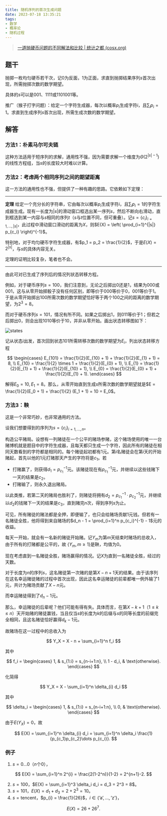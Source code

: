 ```yaml
---
title: 随机序列的首次生成问题
date: 2023-07-18 13:35:21
tags:
- 数学
- 概率论
- 随机过程
---
```


> [一道抛硬币问题的不同解法和比较 | 统计之都 (cosx.org)](https://cosx.org/2011/01/different-ways-to-solve-a-tossing-problem)

## 题干

抛掷一枚均匀硬币若干次，记0为反面，1为正面，求直到抛掷结果序列$s$首次出现，所需抛掷次数的数学期望。

具体的$s$可以是001、1111或1101001等。

推广（猴子打字问题）：给定一个字符生成器，每次以概率$p_i$生成字符$i$，且$\sum_i p_i = 1$。求直到生成序列$s$首次出现，所需生成次数的数学期望。

<!--more-->

## 解答

### 方法1：朴素马尔可夫链

这种方法适用于短序列的求解，通用性不强，因为需要求解一个维度为$\Theta(2^{|s|-1})$的线性方程组，当$s$的长度较大时难以计算。

### 方法2：考虑两个相同序列之间的期望距离

这一方法的通用性也不强，但提供了一种有趣的思路。它依赖如下定理：

---

**定理**  给定一个充分长的字符串，它由每次以概率$p_i$生成字符$i$，且$\sum_i p_i = 1$的字符生成器生成。现有一长度为$|s|$的滑动窗口框选出某一序列$s$，然后不断向右滑动，直到框选到某一内容与$s$相同的序列$t$（$s$与$t$位置不同，但可重叠）。记$s = \{c_{i}\}_{i = 1, \dots, |s|}$，此过程中滑动窗口滑动的距离为$X$，则$E(X) = \left( \prod_{i=1}^{|s|} p_{c_i} \right)^{-1}$。

特别地，对于均匀硬币字符生成器，有$p_1 = p_2 = \frac{1}{2}$，于是$E(X) = 2^{|s|}$，与$s$的具体内容无关。

定理的证明比较复杂，笔者也不会。

---

由此可对已生成了序列后的情况列状态转移方程。

例如，对于硬币序列$s = 100$，我们注意到，无论之后掷出0还是1，结果为000或001，这与从零开始掷骰子没有任何区别，即等价于000等价于0，001等价于1。于是从零开始掷出$100$所需次数的数学期望恰好等于两个$100$之间的距离的数学期望，为$2^3 = 8$。

而对于硬币序列$s = 101$，情况有所不同。如果之后掷出1，则011等价于1；但若之后掷出0，则会出现1010等价于10，并非从零开始。画出状态转移图如下：

![states](states.png)

记从状态$i$出发，首次回到状态$101$所需转移次数的数学期望为$E_i$，列出状态转移方程

$$
\begin{cases}
E_{101} = \frac{1}{2}(E_{10} + 1) + \frac{1}{2}(E_{1} + 1) = 8, \\
E_{10} = \frac{1}{2} \times 1 + \frac{1}{2}(E_{0} + 1), \\
E_{1} = \frac{1}{2}(E_{1} + 1) + \frac{1}{2}(E_{10} + 1), \\
E_{0} = \frac{1}{2}(E_{0} + 1) + \frac{1}{2}(E_{1} + 1).
\end{cases}
$$

解得$E_0 = 10, E_1 = 8$。那么，从零开始直到生成$s$所需次数的数学期望就是$E = \frac{1}{2}(E_0 + 1) + \frac{1}{2} (E_1 + 1) = 10 = E_0$。

### 方法3：鞅

这是一个非常巧妙，也非常通用的方法。

设我们想要得到的序列为$s = \{c_i\}_{i = 1, \dots, n}$。

构造公平赌局。设想有一列赌徒在一个公平的赌场参赌，这个赌场使用的唯一一台赌博机就是题目中的字符生成器，且每天都只生成一个字符，因此所有的赌徒在相同天数看到的字符都是相同的。每个赌徒起初都有$1$元。第$i$名赌徒会在第$i$天的开始赌起，首先以他的$1$元打赌那天产生的字符将是$c_1$。若

* 打赌赢了，则获得$d_1 = p_{c_1}^{-1}$元。该赌徒现在有$p_{c_1}^{-1}$元，并继续以这些钱赌下一天的结果是$c_{2}$。
* 打赌输了，则永久退出赌局。

以此类推，若第二天的赌局也胜利了，则赌徒将拥有$d_2 = p_{c_1}^{-1} \cdot p_{c_2}^{-1}$元，并继续以$d_2$的钱赌下一天的结果是$c_{3}$，直到赌完$n$次，得到序列$s$为止。

可见，所有赌徒的赌法都是全押，即便输了，也只会给赌场贡献$1$元钱。但若有一名赌徒全胜，他将得到来自赌场的$d_n - 1 = \prod_{i=1}^n p_{c_i}^{-1} - 1$元的收益。

每天一开始，就会有一名新的赌徒开始赌。记$Y_m$为第$m$天结束时赌场的总收入，由于所有的打赌都是公平的，故 $\{Y_m, m \geq 1\}$是鞅，均值为$0$。

现在考虑直到一名赌徒全胜，赌场赢得的情况。记$X$为直到一名赌徒全胜，经过的天数。

对于长度为$n$的序列$s$，这名赌徒第一次赌的是第$X- n+1$天的结果。由于该序列在这名幸运赌徒赌的过程中首次出现，因此这名幸运赌徒的前辈都唯一例外输了$1$元，共计为赌场贡献了$X-n$元。

而幸运赌徒得到了$d_n - 1$元。

那么，幸运赌徒的后辈呢？他们可能有得有失。具体而言，在第$X-k + 1$（$1 \leq k \leq n$）天开始赌的赌徒赢钱，当且仅当$s$的长度为$k$的后缀与$s$的同等长度的前缀完全相同，且这名赌徒恰好赢得$d_k - 1$元。

故赌场在这一过程中的总收入为

$$
Y_X = X - n + \sum_{i=1}^n f_i
$$

其中

$$
f_i = \begin{cases}
1, & s_{1:i} = s_{n-i+1:n}, \\
1 - d_i, & \text{otherwise}.
\end{cases}
$$

化简得

$$
Y_X = X - \sum_{i=1}^n \delta_{i} d_i
$$

其中

$$
\delta_i = \begin{cases}
1, & s_{1:i} = s_{n-i+1:n}, \\
0, & \text{otherwise}.
\end{cases}
$$

由于$E(Y_X) = 0$，故

$$
E(X) = \sum_{i=1}^n \delta_{i} d_i = \sum_{i=1}^n \delta_i \frac{1}{p_{c_1}p_{c_2}\dots p_{c_i}}.
$$

### 例子

1. $s = 0 ... 0$（$n$个$0$），

$$
E(X) = \sum_{i=1}^n 2^{i} = \frac{2(1-2^n)}{1-2} = 2^{n+1}-2.
$$

2. $s=100$，$E(X) = \sum_{i=1}^3 \delta_i d_i = d_3 = 2^3 = 8$。
3. $s=101$，$E(X) = d_1 + d_3 = 2 + 2^3 = 10$。
4. $s = \text{tencent}$，$p_{i} = \frac{1}{26}$，$i \in \{ \text{'a'}, \dots, \text{'z'}\}$，

$$
E(X) = 26 + 26^7.
$$
